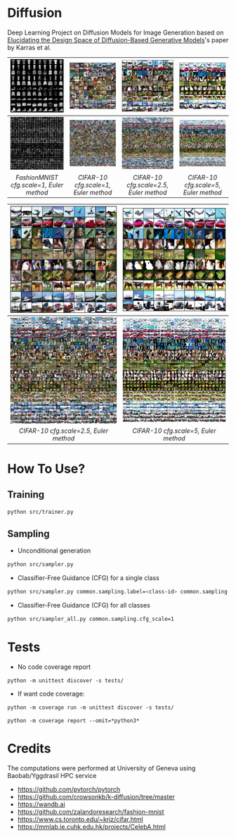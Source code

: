 # Diffusion
Deep Learning Project on Diffusion Models for Image Generation based on [Elucidating the Design Space of Diffusion-Based Generative Models](https://arxiv.org/abs/2206.00364)'s paper by Karras et al.

| <img src="src/images/euler/all_fashionmnist_10.png" width=250> | <img src="src/images/euler/all_cifar10_10.png" width=250> | <img src="src/images/euler/all_cifar10_10_cfgscale_2_5.png" width=250> | <img src="src/images/euler/all_cifar10_10_cfgscale_5.png" width=250> |
|:--:| :--:|:--:| :--:|
| <img src="src/images/euler/all_fashionmnist_90.png" width=250> | <img src="src/images/euler/all_cifar10_90.png" width=250> | <img src="src/images/euler/all_cifar10_90_cfgscale_2_5.png" width=250> | <img src="src/images/euler/all_cifar10_90_cfgscale_5.png" width=250> |
| *FashionMNIST cfg.scale=1, Euler method* | *CIFAR-10 cfg.scale=1, Euler method* | *CIFAR-10 cfg.scale=2.5, Euler method* | *CIFAR-10 cfg.scale=5, Euler method* |

| <img src="src/images/euler/all_cifar10_10_cfgscale_2_5.png" width=500> | <img src="src/images/euler/all_cifar10_10_cfgscale_5.png" width=500> |
|:--:| :--:|
| <img src="src/images/euler/all_cifar10_90_cfgscale_2_5.png" width=500> | <img src="src/images/euler/all_cifar10_90_cfgscale_5.png" width=500> |
| *CIFAR-10 cfg.scale=2.5, Euler method* | *CIFAR-10 cfg.scale=5, Euler method* |


# How To Use?

## Training

```bash
python src/trainer.py
```


## Sampling

- Unconditional generation

```bash
python src/sampler.py
```

- Classifier-Free Guidance (CFG) for a single class

```bash
python src/sampler.py common.sampling.label=<class-id> common.sampling.cfg_scale=1
```

- Classifier-Free Guidance (CFG) for all classes

```bash
python src/sampler_all.py common.sampling.cfg_scale=1
```


# Tests

- No code coverage report

```
python -m unittest discover -s tests/
```

- If want code coverage:

```
python -m coverage run -m unittest discover -s tests/
```

```
python -m coverage report --omit=*python3*
```

# Credits

The computations were performed at University of Geneva using Baobab/Yggdrasil HPC service

- https://github.com/pytorch/pytorch
- https://github.com/crowsonkb/k-diffusion/tree/master
- https://wandb.ai
- https://github.com/zalandoresearch/fashion-mnist
- https://www.cs.toronto.edu/~kriz/cifar.html
- https://mmlab.ie.cuhk.edu.hk/projects/CelebA.html
